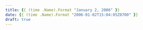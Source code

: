 ```yaml
---
title: {{ (time .Name).Format "January 2, 2006" }}
date: {{ (time .Name).Format "2006-01-02T15:04:05Z0700" }}
draft: true
---
```


